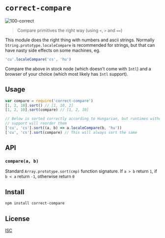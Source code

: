 # `correct-compare`

![100-correct](https://img.shields.io/badge/Correct%20-100%25-brightgreen.svg?style=flat)

> Compare primitives the right way (using `<`, `>` and `==`)

This module does the right thing with numbers and ascii strings.
Normally `String.prototype.localeCompare` is recommended for strings,
but that can have nasty side effects on some machines, eg.

```js
'cu'.localeCompare('cs', 'hu')
```

Compare the above in stock node (which doesn't come with `Intl`) and
a browser of your choice (which most likely has `Intl` support).

## Usage

```js
var compare = require('correct-compare')
[1, 2, 10].sort() // [1, 10, 2]
[1, 2, 10].sort(compare) // [1, 2, 10]

// Below is sorted correctly according to Hungarian, but runtimes without Intl
// support will reorder them
['cu', 'cs'].sort((a, b) => a.localeCompare(b, 'hu'))
['cu', 'cs'].sort(compare) // This will always sort the same
```

## API

### `compare(a, b)`

Standard `Array.prototype.sort(cmp)` function signature. If `a > b` return `1`,
if `b < a` return `-1`, otherwise return `0`

## Install

```sh
npm install correct-compare
```

## License

[ISC](LICENSE)
